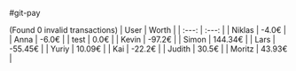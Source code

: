 #git-pay

(Found 0 invalid transactions)
| User | Worth |
| :---: | :---: |
| Niklas | -4.0€ |
| Anna | -6.0€ |
| test | 0.0€ |
| Kevin | -97.2€ |
| Simon | 144.34€ |
| Lars | -55.45€ |
| Yuriy | 10.09€ |
| Kai | -22.2€ |
| Judith | 30.5€ |
| Moritz | 43.93€ |
